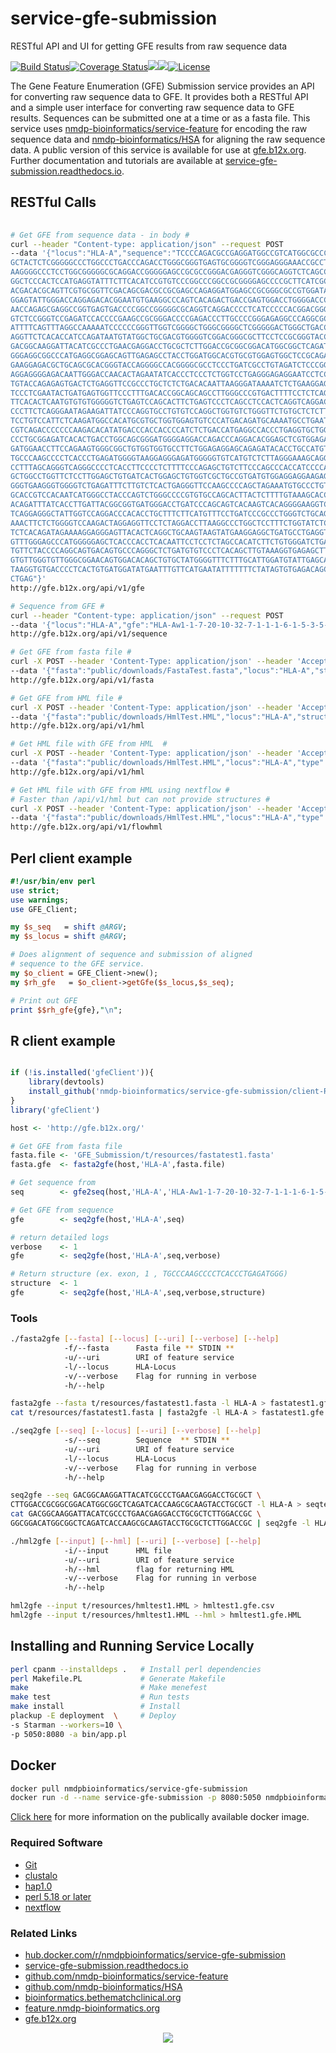 # service-gfe-submission

RESTful API and UI for getting GFE results from raw sequence data

[![Build Status](https://travis-ci.org/nmdp-bioinformatics/service-gfe-submission.svg?branch=master)](https://travis-ci.org/nmdp-bioinformatics/service-gfe-submission)[![Coverage Status](https://coveralls.io/repos/github/nmdp-bioinformatics/service-gfe-submission/badge.svg?branch=master)](https://coveralls.io/github/nmdp-bioinformatics/service-gfe-submission?branch=master)[![](https://images.microbadger.com/badges/version/nmdpbioinformatics/service-gfe-submission.svg)](https://microbadger.com/images/nmdpbioinformatics/service-gfe-submission "Get your own version badge on microbadger.com")[![](https://images.microbadger.com/badges/image/nmdpbioinformatics/service-gfe-submission.svg)](https://microbadger.com/images/nmdpbioinformatics/service-gfe-submission "Get your own image badge on microbadger.com")[![License](https://img.shields.io/badge/License-GNU%20General%20Public%20License%20v3.0-blue.svg)]()

The Gene Feature Enumeration (GFE) Submission service provides an API for converting raw sequence data to GFE. It provides both a RESTful API and a simple user interface for converting raw sequence data to GFE results. Sequences can be submitted one at a time or as a fasta file. This service uses [nmdp-bioinformatics/service-feature](https://github.com/nmdp-bioinformatics/service-feature) for encoding the raw sequence data and [nmdp-bioinformatics/HSA](https://github.com/nmdp-bioinformatics/HSA) for aligning the raw sequence data. A public version of this service is available for use at [gfe.b12x.org](http://gfe.b12x.org). Further documentation and tutorials are available at [service-gfe-submission.readthedocs.io](http://service-gfe-submission.readthedocs.io/en/latest/index.html).


## RESTful Calls

```bash
    
# Get GFE from sequence data - in body #
curl --header "Content-type: application/json" --request POST 
--data '{"locus":"HLA-A","sequence":"TCCCCAGACGCCGAGGATGGCCGTCATGGCGCCCCGAACCCTCCTCCT
GCTACTCTCGGGGGCCCTGGCCCTGACCCAGACCTGGGCGGGTGAGTGCGGGGTCGGGAGGGAAACCGCCTCTGCGGGGAGAAGC
AAGGGGCCCTCCTGGCGGGGGCGCAGGACCGGGGGAGCCGCGCCGGGACGAGGGTCGGGCAGGTCTCAGCCACTGCTCGCCCCCA
GGCTCCCACTCCATGAGGTATTTCTTCACATCCGTGTCCCGGCCCGGCCGCGGGGAGCCCCGCTTCATCGCCGTGGGCTACGTGG
ACGACACGCAGTTCGTGCGGTTCGACAGCGACGCCGCGAGCCAGAGGATGGAGCCGCGGGCGCCGTGGATAGAGCAGGAGGGGCC
GGAGTATTGGGACCAGGAGACACGGAATGTGAAGGCCCAGTCACAGACTGACCGAGTGGACCTGGGGACCCTGCGCGGCTACTAC
AACCAGAGCGAGGCCGGTGAGTGACCCCGGCCGGGGGCGCAGGTCAGGACCCCTCATCCCCCACGGACGGGCCAGGTCGCCCACA
GTCTCCGGGTCCGAGATCCACCCCGAAGCCGCGGGACCCCGAGACCCTTGCCCCGGGAGAGGCCCAGGCGCCTTTACCCGGTTTC
ATTTTCAGTTTAGGCCAAAAATCCCCCCGGGTTGGTCGGGGCTGGGCGGGGCTCGGGGGACTGGGCTGACCGCGGGGTCGGGGCC
AGGTTCTCACACCATCCAGATAATGTATGGCTGCGACGTGGGGTCGGACGGGCGCTTCCTCCGCGGGTACCGGCAGGACGCCTAC
GACGGCAAGGATTACATCGCCCTGAACGAGGACCTGCGCTCTTGGACCGCGGCGGACATGGCGGCTCAGATCACCAAGCGCAAGT
GGGAGGCGGCCCATGAGGCGGAGCAGTTGAGAGCCTACCTGGATGGCACGTGCGTGGAGTGGCTCCGCAGATACCTGGAGAACGG
GAAGGAGACGCTGCAGCGCACGGGTACCAGGGGCCACGGGGCGCCTCCCTGATCGCCTGTAGATCTCCCGGGCTGGCCTCCCACA
AGGAGGGGAGACAATTGGGACCAACACTAGAATATCACCCTCCCTCTGGTCCTGAGGGAGAGGAATCCTCCTGGGTTCCAGATCC
TGTACCAGAGAGTGACTCTGAGGTTCCGCCCTGCTCTCTGACACAATTAAGGGATAAAATCTCTGAAGGAGTGACGGGAAGACGA
TCCCTCGAATACTGATGAGTGGTTCCCTTTGACACCGGCAGCAGCCTTGGGCCCGTGACTTTTCCTCTCAGGCCTTGTTCTCTGC
TTCACACTCAATGTGTGTGGGGGTCTGAGTCCAGCACTTCTGAGTCCCTCAGCCTCCACTCAGGTCAGGACCAGAAGTCGCTGTT
CCCTTCTCAGGGAATAGAAGATTATCCCAGGTGCCTGTGTCCAGGCTGGTGTCTGGGTTCTGTGCTCTCTTCCCCATCCCGGGTG
TCCTGTCCATTCTCAAGATGGCCACATGCGTGCTGGTGGAGTGTCCCATGACAGATGCAAAATGCCTGAATTTTCTGACTCTTCC
CGTCAGACCCCCCCAAGACACATATGACCCACCACCCCATCTCTGACCATGAGGCCACCCTGAGGTGCTGGGCCCTGGGCTTCTA
CCCTGCGGAGATCACACTGACCTGGCAGCGGGATGGGGAGGACCAGACCCAGGACACGGAGCTCGTGGAGACCAGGCCTGCAGGG
GATGGAACCTTCCAGAAGTGGGCGGCTGTGGTGGTGCCTTCTGGAGAGGAGCAGAGATACACCTGCCATGTGCAGCATGAGGGTC
TGCCCAAGCCCCTCACCCTGAGATGGGGTAAGGAGGGAGATGGGGGTGTCATGTCTCTTAGGGAAAGCAGGAGCCTCTCTGGAGA
CCTTTAGCAGGGTCAGGGCCCCTCACCTTCCCCTCTTTTCCCAGAGCTGTCTTCCCAGCCCACCATCCCCATCGTGGGCATCATT
GCTGGCCTGGTTCTCCTTGGAGCTGTGATCACTGGAGCTGTGGTCGCTGCCGTGATGTGGAGGAGGAAGAGCTCAGGTGGAGAAG
GGGTGAAGGGTGGGGTCTGAGATTTCTTGTCTCACTGAGGGTTCCAAGCCCCAGCTAGAAATGTGCCCTGTCTCATTACTGGGAA
GCACCGTCCACAATCATGGGCCTACCCAGTCTGGGCCCCGTGTGCCAGCACTTACTCTTTTGTAAAGCACCTGTTAAAATGAAGG
ACAGATTTATCACCTTGATTACGGCGGTGATGGGACCTGATCCCAGCAGTCACAAGTCACAGGGGAAGGTCCCTGAGGACAGACC
TCAGGAGGGCTATTGGTCCAGGACCCACACCTGCTTTCTTCATGTTTCCTGATCCCGCCCTGGGTCTGCAGTCACACATTTCTGG
AAACTTCTCTGGGGTCCAAGACTAGGAGGTTCCTCTAGGACCTTAAGGCCCTGGCTCCTTTCTGGTATCTCACAGGACATTTTCT
TCTCACAGATAGAAAAGGAGGGAGTTACACTCAGGCTGCAAGTAAGTATGAAGGAGGCTGATGCCTGAGGTCCTTGGGATATTGT
GTTTGGGAGCCCATGGGGGAGCTCACCCACCTCACAATTCCTCCTCTAGCCACATCTTCTGTGGGATCTGACCAGGTTCTGTTTT
TGTTCTACCCCAGGCAGTGACAGTGCCCAGGGCTCTGATGTGTCCCTCACAGCTTGTAAAGGTGAGAGCTTGGAGGACCTAATGT
GTGTTGGGTGTTGGGCGGAACAGTGGACACAGCTGTGCTATGGGGTTTCTTTGCATTGGATGTATTGAGCATGCGATGGGCTGTT
TAAGGTGTGACCCCTCACTGTGATGGATATGAATTTGTTCATGAATATTTTTTTCTATAGTGTGAGACAGCTGCCTTGTGTGGGA
CTGAG"}'
http://gfe.b12x.org/api/v1/gfe

# Sequence from GFE #
curl --header "Content-type: application/json" --request POST
--data '{"locus":"HLA-A","gfe":"HLA-Aw1-1-7-20-10-32-7-1-1-1-6-1-5-3-5-1-0"}'
http://gfe.b12x.org/api/v1/sequence

# Get GFE from fasta file #
curl -X POST --header 'Content-Type: application/json' --header 'Accept: application/json' 
--data '{"fasta":"public/downloads/FastaTest.fasta","locus":"HLA-A","structures": 0,"verbose":0}' 
http://gfe.b12x.org/api/v1/fasta

# Get GFE from HML file #
curl -X POST --header 'Content-Type: application/json' --header 'Accept: application/json' 
--data '{"fasta":"public/downloads/HmlTest.HML","locus":"HLA-A","structures": 0,"verbose":0}' 
http://gfe.b12x.org/api/v1/hml

# Get HML file with GFE from HML  #
curl -X POST --header 'Content-Type: application/json' --header 'Accept: application/json' 
--data '{"fasta":"public/downloads/HmlTest.HML","locus":"HLA-A","type":"xml","structures": 0,"verbose":0}' 
http://gfe.b12x.org/api/v1/hml

# Get HML file with GFE from HML using nextflow #
# Faster than /api/v1/hml but can not provide structures #
curl -X POST --header 'Content-Type: application/json' --header 'Accept: application/json' 
--data '{"fasta":"public/downloads/HmlTest.HML","locus":"HLA-A","type":"xml","structures": 0,"verbose":0}' 
http://gfe.b12x.org/api/v1/flowhml


```

## Perl client example

```perl
#!/usr/bin/env perl
use strict;
use warnings;
use GFE_Client;

my $s_seq   = shift @ARGV;
my $s_locus = shift @ARGV;

# Does alignment of sequence and submission of aligned
# sequence to the GFE service.
my $o_client = GFE_Client->new();
my $rh_gfe   = $o_client->getGfe($s_locus,$s_seq);

# Print out GFE
print $$rh_gfe{gfe},"\n";

```

## R client example

```R

if (!is.installed('gfeClient')){
    library(devtools)
    install_github('nmdp-bioinformatics/service-gfe-submission/client-R')
}
library('gfeClient')

host <- 'http://gfe.b12x.org/'

# Get GFE from fasta file
fasta.file <- 'GFE_Submission/t/resources/fastatest1.fasta'
fasta.gfe  <- fasta2gfe(host,'HLA-A',fasta.file)

# Get sequence from
seq        <- gfe2seq(host,'HLA-A','HLA-Aw1-1-7-20-10-32-7-1-1-1-6-1-5-3-5-1-1')

# Get GFE from sequence
gfe        <- seq2gfe(host,'HLA-A',seq)

# return detailed logs
verbose    <- 1
gfe        <- seq2gfe(host,'HLA-A',seq,verbose)

# Return structure (ex. exon, 1 , TGCCCAAGCCCCTCACCCTGAGATGGG)
structure  <- 1
gfe        <- seq2gfe(host,'HLA-A',seq,verbose,structure)


```

### Tools

```bash
./fasta2gfe [--fasta] [--locus] [--uri] [--verbose] [--help]
            -f/--fasta      Fasta file ** STDIN **
            -u/--uri        URI of feature service
            -l/--locus      HLA-Locus
            -v/--verbose    Flag for running in verbose
            -h/--help

fasta2gfe --fasta t/resources/fastatest1.fasta -l HLA-A > fastatest1.gfe.csv
cat t/resources/fastatest1.fasta | fasta2gfe -l HLA-A > fastatest1.gfe.csv

```

```bash
./seq2gfe [--seq] [--locus] [--uri] [--verbose] [--help]
            -s/--seq        Sequence  ** STDIN **
            -u/--uri        URI of feature service
            -l/--locus      HLA-Locus
            -v/--verbose    Flag for running in verbose
            -h/--help

seq2gfe --seq GACGGCAAGGATTACATCGCCCTGAACGAGGACCTGCGCT \
CTTGGACCGCGGCGGACATGGCGGCTCAGATCACCAAGCGCAAGTACCTGCGCT -l HLA-A > seqtest1.gfe.csv
cat GACGGCAAGGATTACATCGCCCTGAACGAGGACCTGCGCTCTTGGACCGC \
GGCGGACATGGCGGCTCAGATCACCAAGCGCAAGTACCTGCGCTCTTGGACCGC | seq2gfe -l HLA-A > seqtest1.gfe.csv

```

```bash
./hml2gfe [--input] [--hml] [--uri] [--verbose] [--help]
            -i/--input      HML file
            -u/--uri        URI of feature service
            -h/--hml        flag for returning HML
            -v/--verbose    Flag for running in verbose
            -h/--help

hml2gfe --input t/resources/hmltest1.HML > hmltest1.gfe.csv
hml2gfe --input t/resources/hmltest1.HML --hml > hmltest1.gfe.HML

```

## Installing and Running Service Locally

```bash
perl cpanm --installdeps .   # Install perl dependencies
perl Makefile.PL             # Generate Makefile
make                         # Make menefest
make test                    # Run tests
make install                 # Install
plackup -E deployment  \     # Deploy
-s Starman --workers=10 \
-p 5050:8080 -a bin/app.pl      
```

## Docker

```bash
docker pull nmdpbioinformatics/service-gfe-submission
docker run -d --name service-gfe-submission -p 8080:5050 nmdpbioinformatics/service-gfe-submission
```
[Click here](https://hub.docker.com/r/nmdpbioinformatics/service-gfe-submission/) for more information on the publically available docker image. 


### Required Software

 * [Git](http://git.org)
 * [clustalo](http://www.clustal.org/omega)
 * [hap1.0](https://github.com/nmdp-bioinformatics/HSA)
 * [perl 5.18 or later](http://perl.org)
 * [nextflow](http://nextflow.io)

### Related Links

 * [hub.docker.com/r/nmdpbioinformatics/service-gfe-submission](https://hub.docker.com/r/nmdpbioinformatics/service-gfe-submission)
 * [service-gfe-submission.readthedocs.io](https://service-gfe-submission.readthedocs.io/en/latest/index.html)
 * [github.com/nmdp-bioinformatics/service-feature](https://github.com/nmdp-bioinformatics/service-feature)
 * [github.com/nmdp-bioinformatics/HSA](https://github.com/nmdp-bioinformatics/HSA)
 * [bioinformatics.bethematchclinical.org](https://bioinformatics.bethematchclinical.org)
 * [feature.nmdp-bioinformatics.org](https://feature.nmdp-bioinformatics.org)
 * [gfe.b12x.org](http://gfe.b12x.org)

<p align="center">
  <img src="https://bethematch.org/content/site/images/btm_logo.png">
</p>



